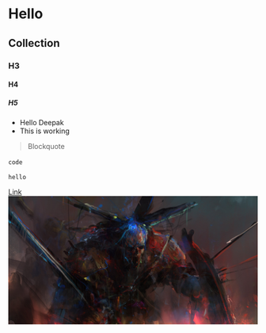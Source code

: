 # Hello
## Collection
### H3
#### H4
##### H5
- Hello Deepak
- This is working

> Blockquote

`code`

``` 
hello
```
[Link](https://google.com)
![](/images/tera.jpg)